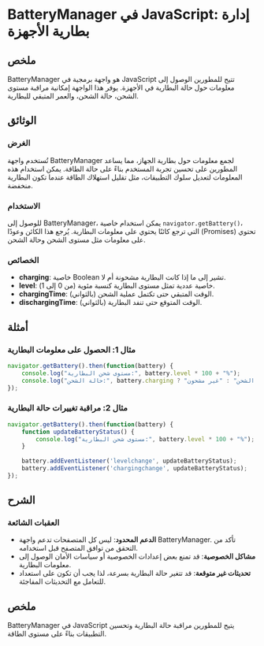 <!--
Meta Description: # BatteryManager في JavaScript: إدارة بطارية الأجهزة ## ملخص BatteryManager هو واجهة برمجية في JavaScript تتيح للمطورين الوصول إلى معلومات حول حالة ال...
Meta Keywords: البطارية, حالة, الشحن, على, battery
-->

# BatteryManager في JavaScript: إدارة بطارية الأجهزة

## ملخص
BatteryManager هو واجهة برمجية في JavaScript تتيح للمطورين الوصول إلى معلومات حول حالة البطارية في الأجهزة. يوفر هذا الواجهة إمكانية مراقبة مستوى الشحن، حالة الشحن، والعمر المتبقي للبطارية.

## الوثائق
### الغرض
تُستخدم واجهة BatteryManager لجمع معلومات حول بطارية الجهاز، مما يساعد المطورين على تحسين تجربة المستخدم بناءً على حالة الطاقة. يمكن استخدام هذه المعلومات لتعديل سلوك التطبيقات، مثل تقليل استهلاك الطاقة عندما تكون البطارية منخفضة.

### الاستخدام
للوصول إلى BatteryManager، يمكن استخدام خاصية `navigator.getBattery()`، التي ترجع كائنًا يحتوي على معلومات البطارية. يُرجع هذا الكائن وعودًا (Promises) تحتوي على معلومات مثل مستوى الشحن وحالة الشحن.

### الخصائص
- **charging**: خاصية Boolean تشير إلى ما إذا كانت البطارية مشحونة أم لا.
- **level**: خاصية عددية تمثل مستوى البطارية كنسبة مئوية (من 0 إلى 1).
- **chargingTime**: الوقت المتبقي حتى تكتمل عملية الشحن (بالثواني).
- **dischargingTime**: الوقت المتوقع حتى تنفد البطارية (بالثواني).

## أمثلة
### مثال 1: الحصول على معلومات البطارية
```javascript
navigator.getBattery().then(function(battery) {
    console.log("مستوى شحن البطارية:", battery.level * 100 + "%");
    console.log("حالة الشحن:", battery.charging ? "قيد الشحن" : "غير مشحون");
});
```

### مثال 2: مراقبة تغييرات حالة البطارية
```javascript
navigator.getBattery().then(function(battery) {
    function updateBatteryStatus() {
        console.log("مستوى شحن البطارية:", battery.level * 100 + "%");
    }
    
    battery.addEventListener('levelchange', updateBatteryStatus);
    battery.addEventListener('chargingchange', updateBatteryStatus);
});
```

## الشرح
### العقبات الشائعة
- **الدعم المحدود**: ليس كل المتصفحات تدعم واجهة BatteryManager. تأكد من التحقق من توافق المتصفح قبل استخدامه.
- **مشاكل الخصوصية**: قد تمنع بعض إعدادات الخصوصية أو سياسات الأمان الوصول إلى معلومات البطارية.
- **تحديثات غير متوقعة**: قد تتغير حالة البطارية بسرعة، لذا يجب أن تكون على استعداد للتعامل مع التحديثات المفاجئة.

## ملخص
BatteryManager في JavaScript يتيح للمطورين مراقبة حالة البطارية وتحسين التطبيقات بناءً على مستوى الطاقة.